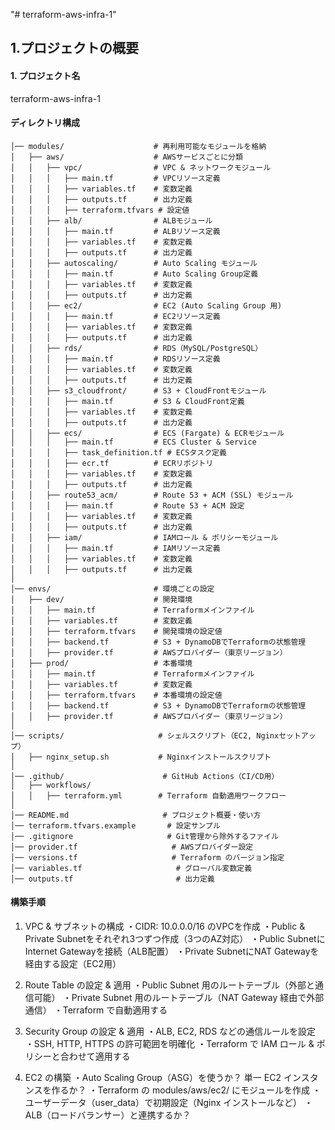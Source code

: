 "# terraform-aws-infra-1" 

## 1.プロジェクトの概要

#### 1. プロジェクト名

terraform-aws-infra-1

#### ディレクトリ構成
```
│── modules/                    # 再利用可能なモジュールを格納
│   ├── aws/                    # AWSサービスごとに分類
│   │   ├── vpc/                # VPC & ネットワークモジュール
│   │   │   ├── main.tf         # VPCリソース定義
│   │   │   ├── variables.tf    # 変数定義
│   │   │   ├── outputs.tf      # 出力定義
│   │   │   ├── terraform.tfvars # 設定値
│   │   ├── alb/                # ALBモジュール
│   │   │   ├── main.tf         # ALBリソース定義
│   │   │   ├── variables.tf    # 変数定義
│   │   │   ├── outputs.tf      # 出力定義
│   │   ├── autoscaling/        # Auto Scaling モジュール
│   │   │   ├── main.tf         # Auto Scaling Group定義
│   │   │   ├── variables.tf    # 変数定義
│   │   │   ├── outputs.tf      # 出力定義
│   │   ├── ec2/                # EC2 (Auto Scaling Group 用)
│   │   │   ├── main.tf         # EC2リソース定義
│   │   │   ├── variables.tf    # 変数定義
│   │   │   ├── outputs.tf      # 出力定義
│   │   ├── rds/                # RDS（MySQL/PostgreSQL）
│   │   │   ├── main.tf         # RDSリソース定義
│   │   │   ├── variables.tf    # 変数定義
│   │   │   ├── outputs.tf      # 出力定義
│   │   ├── s3_cloudfront/      # S3 + CloudFrontモジュール
│   │   │   ├── main.tf         # S3 & CloudFront定義
│   │   │   ├── variables.tf    # 変数定義
│   │   │   ├── outputs.tf      # 出力定義
│   │   ├── ecs/                # ECS (Fargate) & ECRモジュール
│   │   │   ├── main.tf         # ECS Cluster & Service
│   │   │   ├── task_definition.tf # ECSタスク定義
│   │   │   ├── ecr.tf          # ECRリポジトリ
│   │   │   ├── variables.tf    # 変数定義
│   │   │   ├── outputs.tf      # 出力定義
│   │   ├── route53_acm/        # Route 53 + ACM (SSL) モジュール
│   │   │   ├── main.tf         # Route 53 + ACM 設定
│   │   │   ├── variables.tf    # 変数定義
│   │   │   ├── outputs.tf      # 出力定義
│   │   ├── iam/                # IAMロール & ポリシーモジュール
│   │   │   ├── main.tf         # IAMリソース定義
│   │   │   ├── variables.tf    # 変数定義
│   │   │   ├── outputs.tf      # 出力定義
│
│── envs/                       # 環境ごとの設定
│   ├── dev/                    # 開発環境
│   │   ├── main.tf             # Terraformメインファイル
│   │   ├── variables.tf        # 変数定義
│   │   ├── terraform.tfvars    # 開発環境の設定値
│   │   ├── backend.tf          # S3 + DynamoDBでTerraformの状態管理
│   │   ├── provider.tf         # AWSプロバイダー（東京リージョン）
│   ├── prod/                   # 本番環境
│   │   ├── main.tf             # Terraformメインファイル
│   │   ├── variables.tf        # 変数定義
│   │   ├── terraform.tfvars    # 本番環境の設定値
│   │   ├── backend.tf          # S3 + DynamoDBでTerraformの状態管理
│   │   ├── provider.tf         # AWSプロバイダー（東京リージョン）
│
│── scripts/                     # シェルスクリプト（EC2, Nginxセットアップ）
│   ├── nginx_setup.sh           # Nginxインストールスクリプト
│
│── .github/                      # GitHub Actions（CI/CD用）
│   ├── workflows/
│   │   ├── terraform.yml        # Terraform 自動適用ワークフロー
│
│── README.md                     # プロジェクト概要・使い方
│── terraform.tfvars.example       # 設定サンプル
│── .gitignore                     # Git管理から除外するファイル
│── provider.tf                     # AWSプロバイダー設定
│── versions.tf                     # Terraform のバージョン指定
│── variables.tf                     # グローバル変数定義
│── outputs.tf                       # 出力定義
```

#### 構築手順
1. VPC & サブネットの構成
・CIDR: 10.0.0.0/16 のVPCを作成
・Public & Private Subnetをそれぞれ3つずつ作成（3つのAZ対応）
・Public SubnetにInternet Gatewayを接続（ALB配置）
・Private SubnetにNAT Gatewayを経由する設定（EC2用）

2. Route Table の設定 & 適用
・Public Subnet 用のルートテーブル（外部と通信可能）
・Private Subnet 用のルートテーブル（NAT Gateway 経由で外部通信）
・Terraform で自動適用する

3. Security Group の設定 & 適用
・ALB, EC2, RDS などの通信ルールを設定
・SSH, HTTP, HTTPS の許可範囲を明確化
・Terraform で IAM ロール & ポリシーと合わせて適用する

4. EC2 の構築
・Auto Scaling Group（ASG）を使うか？ 単一 EC2 インスタンスを作るか？
・Terraform の modules/aws/ec2/ にモジュールを作成
・ユーザーデータ（user_data）で初期設定（Nginx インストールなど）
・ALB（ロードバランサー）と連携するか？
